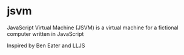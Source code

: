 # jsvm
JavaScript Virtual Machine (JSVM) is a virtual machine for a fictional computer written in JavaScript

Inspired by Ben Eater and LLJS
